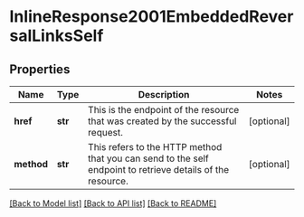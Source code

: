 # InlineResponse2001EmbeddedReversalLinksSelf

## Properties
Name | Type | Description | Notes
------------ | ------------- | ------------- | -------------
**href** | **str** | This is the endpoint of the resource that was created by the successful request.  | [optional] 
**method** | **str** | This refers to the HTTP method that you can send to the self endpoint to retrieve details of the resource.  | [optional] 

[[Back to Model list]](../README.md#documentation-for-models) [[Back to API list]](../README.md#documentation-for-api-endpoints) [[Back to README]](../README.md)


